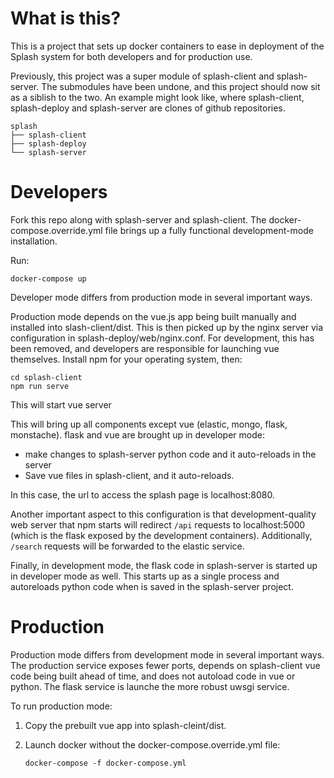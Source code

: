 # What is this?
This is a project that sets up docker containers to ease in deployment of the Splash system for both developers and for production use.

Previously, this project was a super module of splash-client and splash-server. The submodules have been undone, and this project should now sit as a siblish to the two. An example might look like, where splash-client, splash-deploy and splash-server are clones of github repositories.

```
splash
├── splash-client
├── splash-deploy
└── splash-server
```



# Developers
Fork this repo along with splash-server and splash-client. The docker-compose.override.yml file brings up a fully functional development-mode installation. 

Run:
```
docker-compose up
```

Developer mode differs from production mode in several important ways.

Production mode depends on the vue.js app being built manually and installed into slash-client/dist. This is then picked up by the nginx server via configuration in splash-deploy/web/nginx.conf. For development, this has been removed, and developers are responsible for launching vue themselves. Install npm for your operating system, then:

```
cd splash-client
npm run serve
```

This will start vue server 

This will bring up all components except vue (elastic, mongo, flask, monstache). flask and vue are brought up in developer mode:
* make changes to splash-server python code and it auto-reloads in the server
* Save vue files in splash-client, and it auto-reloads.

In this case, the url to access the splash page is localhost:8080.

Another important aspect to this configuration is that development-quality web server that npm starts will redirect ```/api``` requests to localhost:5000 (which is the flask exposed by the development containers). Additionally, ```/search``` requests will be forwarded to the elastic service.

Finally, in development mode, the flask code in splash-server is started up in developer mode as well. This starts up as a single process and autoreloads python code when is saved in the splash-server project.

# Production
Production mode differs from development mode in several important ways. The production service exposes fewer ports, depends on splash-client vue code being built ahead of time, and does not autoload code in vue or python. The flask service is launche the more robust uwsgi service.

To run production mode:
1. Copy the prebuilt vue app into splash-cleint/dist.
2. Launch docker without the docker-compose.override.yml file:
  
   ```docker-compose -f docker-compose.yml```

